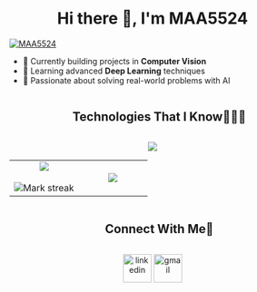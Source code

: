 <h1 align="center">Hi there 👋, I'm MAA5524</h1>

<!--[![Github](https://img.shields.io/github/followers/MAA5524?label=Follow&style=social)](https://github.com/MAA5524) -->
<p align="left"> <a href="https://github.com/ryo-ma/github-profile-trophy"><img src="https://github-profile-trophy.vercel.app/?username=MAA5524" alt="MAA5524" /></a> </p>

- 🔭 Currently building projects in **Computer Vision**
- 🌱 Learning advanced **Deep Learning** techniques
- 🎯 Passionate about solving real-world problems with AI

<!--h1 without bottom border-->
<div id="user-content-toc">
  <ul align="center">
    <summary><h2 style="display: inline-block">Technologies That I Know👨🏻‍💻</h2></summary>
  </ul>
</div>
<!--tech stack icons-->
<!--link icons: https://github.com/tandpfun/skill-icons#readme -->
<p align="center">
  <a href="https://skillicons.dev">
    <img src="https://skillicons.dev/icons?i=git,docker,postgres,github,html,linux,py,pytorch,selenium,tensorflow,opencv,vscode,anaconda,django&perline=14" />
  </a>
</p>


<!--- stats & Trophy (start) -->
<p align="center">
  <!--- stats (start) -->
<table align="center">
<tr border="none">
<td width="50%" align="center">
  
  <img  align="center"  src="https://github-readme-stats.vercel.app/api?username=MAA5524&theme=dark&show_icons=true&count_private=true" />
  <br></br>
  <img  title="🔥 Get streak stats for your profile at git.io/streak-stats" alt="Mark streak" src="https://github-readme-streak-stats.herokuapp.com/?user=MAA5524&theme=dark&hide_border=false" /> 
</td>

<td width="50%" align="center">

  <img  align="center"  src="https://github-readme-stats.anuraghazra1.vercel.app/api/top-langs/?username=MAA5524&theme=dark&hide_border=false&no-bg=true&no-frame=true&langs_count=10"/>
  
  </td>
</tr>
</table>
<!--- stats (end) -->

<!-- Connect with me -->
<!--h2 without bottom border-->
<div id="user-content-toc">
  <ul align="center">
    <summary><h2 style="display: inline-block">Connect With Me🤝</h2></summary>
  </ul>
</div>

<!--icons and links-->
<p align="center">
<a href="https://www.linkedin.com/in/maa5524/" target="blank"><img align="center" src="https://skillicons.dev/icons?i=linkedin" alt="linkedin" height="50" width="50" /></a>
<a href="mailto:mominarab5884@gmail.com" target="blank"><img align="center" src="https://skillicons.dev/icons?i=gmail" alt="gmail" height="50" width="50" /></a>
</p>
